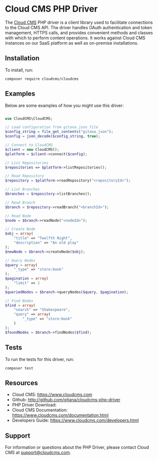 # Cloud CMS PHP Driver

The [Cloud CMS](https://www.cloudcms.com/) PHP driver is a client library used to facilitate connections to the Cloud CMS API. The driver handles OAuth authentication and token management, HTTPS calls, and provides convenient methods and classes with which to perform content operations. It works against Cloud CMS instances on our SaaS platform as well as on-premise installations.

## Installation

To install, run:

````
composer require cloudcms/cloudcms
````

## Examples

Below are some examples of how you might use this driver:

````php

use CloudCMS\CloudCMS;

// Load configuration from gitana.json file
$config_string = file_get_contents("gitana.json");
$config = json_decode($config_string, true);

// Connect to CloudCMS
$client = new CloudCMS();
$platform = $client->connect($config);

// List Repositories
$repositories => $platform->listRepositories();

// Read Repository
$repository = $platform->readRepository("<repositoryId>");

// List Branches
$branches = $repository->listBranches();

// Read Branch
$branch = $repository->readBranch("<branchId>");

// Read Node
$node = $branch->readNode("<nodeId>");

// Create Node
$obj = array(
    "title" => "Twelfth Night",
    "description" => "An old play"
);
$newNode = $branch->createNode($obj);

// Query Nodes
$query = array(
    "_type" => "store:book"
);
$pagination = array(
    "limit" => 2
);
$queriedNodes = $branch->queryNodes($query, $pagination);

// Find Nodes
$find = array(
    "search" => "Shakespeare",
    "query" => array(
        "_type" => "store:book"
    )
);
$foundNodes = $branch->findNodes($find);
````

## Tests

To run the tests for this driver, run:

````
composer test
````

## Resources

* Cloud CMS: https://www.cloudcms.com
* Github: http://github.com/gitana/cloudcms-php-driver
* PHP Driver Download: 
* Cloud CMS Documentation: https://www.cloudcms.com/documentation.html
* Developers Guide: https://www.cloudcms.com/developers.html

## Support

For information or questions about the PHP Driver, please contact Cloud CMS
at [support@cloudcms.com](mailto:support@cloudcms.com).